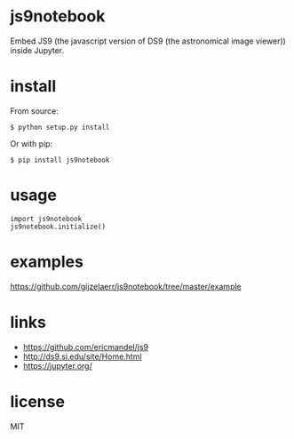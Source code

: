 js9notebook
===========

Embed JS9 (the javascript version of DS9 (the astronomical image viewer))
inside Jupyter.


install
=======

From source:
```
$ python setup.py install
```

Or with pip:
```
$ pip install js9notebook
```

usage
=====
```
import js9notebook
js9notebook.initialize()
```

examples
========

https://github.com/gijzelaerr/js9notebook/tree/master/example

links
=====

 * https://github.com/ericmandel/js9
 * http://ds9.si.edu/site/Home.html
 * https://jupyter.org/


license
=======

MIT
